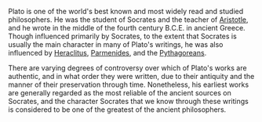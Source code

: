 Plato is one of the world's best known and most widely read and studied philosophers. He was the student of Socrates and the teacher of [Aristotle](http://www.iep.utm.edu/aristotl), and he wrote in the middle of the fourth century B.C.E. in ancient Greece. Though influenced primarily by Socrates, to the extent that Socrates is usually the main character in many of Plato's writings, he was also influenced by [Heraclitus](http://www.iep.utm.edu/heraclit), [Parmenides](http://www.iep.utm.edu/parmenid), and the [Pythagoreans](http://www.iep.utm.edu/pythagor).

There are varying degrees of controversy over which of Plato's works are authentic, and in what order they were written, due to their antiquity and the manner of their preservation through time. Nonetheless, his earliest works are generally regarded as the most reliable of the ancient sources on Socrates, and the character Socrates that we know through these writings is considered to be one of the greatest of the ancient philosophers.